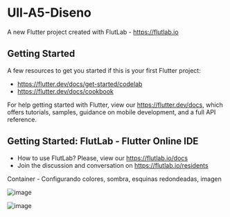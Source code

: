 # Ull-A5-Diseno

A new Flutter project created with FlutLab - https://flutlab.io

## Getting Started

A few resources to get you started if this is your first Flutter project:

- https://flutter.dev/docs/get-started/codelab
- https://flutter.dev/docs/cookbook

For help getting started with Flutter, view our
https://flutter.dev/docs, which offers tutorials,
samples, guidance on mobile development, and a full API reference.

## Getting Started: FlutLab - Flutter Online IDE

- How to use FlutLab? Please, view our https://flutlab.io/docs
- Join the discussion and conversation on https://flutlab.io/residents

Container - Configurando colores, sombra, esquinas redondeadas, imagen

![image](https://github.com/Rodriguezb128/Ull-A5_Diseno/assets/143763162/eb1c0add-073e-4dd0-b9e2-20d3b1d8a956)

![image](https://github.com/Rodriguezb128/Ull-A5_Diseno/assets/143763162/5179db71-0138-45eb-89ad-95daf6b9fe41)
